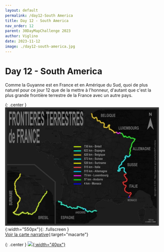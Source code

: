 ```yaml
---
layout: default
permalink: /day12-South America
title: Day 12 - South America
nav_order: 12
parent: 30DayMapChallenge 2023
author: Viglino
date: 2023-11-12
image: ./day12-south-america.jpg
---
```

# Day 12 - South America

Comme la Guyanne est en France et en Amérique du Sud, quoi de plus naturel pour ce jour 12 que de la mettre à l'honneur, d'autant que c'est la plus grande frontière terrestre de la France avec un autre pays.

{: .center }
![](./day12-south-america.jpg){:width="550px"}{: .fullscreen }    
[Voir la carte narrative](https://macarte.ign.fr/carte/9yIs9B/Frontieres){:target="macarte"}

{: .center }
[![](https://upload.wikimedia.org/wikipedia/commons/5/5a/X_icon_2.svg){:width="40px"}](https://twitter.com/jmviglino/status/1723583422906438101)
